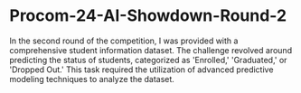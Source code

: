 # Procom-24-AI-Showdown-Round-2
In the second round of the competition, I was provided with a comprehensive student information dataset. The challenge revolved around predicting the status of students, categorized as 'Enrolled,' 'Graduated,' or 'Dropped Out.' This task required the utilization of advanced predictive modeling techniques to analyze the dataset.
